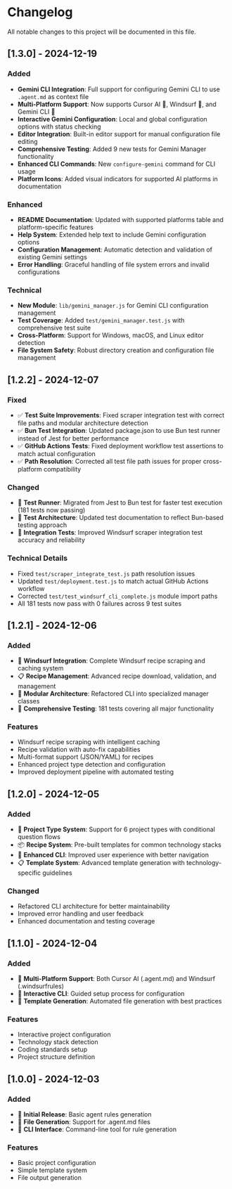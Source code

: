 # Changelog

All notable changes to this project will be documented in this file.

## [1.3.0] - 2024-12-19

### Added
- **Gemini CLI Integration**: Full support for configuring Gemini CLI to use `.agent.md` as context file
- **Multi-Platform Support**: Now supports Cursor AI 🔵, Windsurf 🌊, and Gemini CLI 💎
- **Interactive Gemini Configuration**: Local and global configuration options with status checking
- **Editor Integration**: Built-in editor support for manual configuration file editing
- **Comprehensive Testing**: Added 9 new tests for Gemini Manager functionality
- **Enhanced CLI Commands**: New `configure-gemini` command for CLI usage
- **Platform Icons**: Added visual indicators for supported AI platforms in documentation

### Enhanced
- **README Documentation**: Updated with supported platforms table and platform-specific features
- **Help System**: Extended help text to include Gemini configuration options
- **Configuration Management**: Automatic detection and validation of existing Gemini settings
- **Error Handling**: Graceful handling of file system errors and invalid configurations

### Technical
- **New Module**: `lib/gemini_manager.js` for Gemini CLI configuration management
- **Test Coverage**: Added `test/gemini_manager.test.js` with comprehensive test suite
- **Cross-Platform**: Support for Windows, macOS, and Linux editor detection
- **File System Safety**: Robust directory creation and configuration file management

## [1.2.2] - 2024-12-07

### Fixed
- ✅ **Test Suite Improvements**: Fixed scraper integration test with correct file paths and modular architecture detection
- ✅ **Bun Test Integration**: Updated package.json to use Bun test runner instead of Jest for better performance
- ✅ **GitHub Actions Tests**: Fixed deployment workflow test assertions to match actual configuration
- ✅ **Path Resolution**: Corrected all test file path issues for proper cross-platform compatibility

### Changed
- 🔄 **Test Runner**: Migrated from Jest to Bun test for faster test execution (181 tests now passing)
- 🔄 **Test Architecture**: Updated test documentation to reflect Bun-based testing approach
- 🔄 **Integration Tests**: Improved Windsurf scraper integration test accuracy and reliability

### Technical Details
- Fixed `test/scraper_integrate_test.js` path resolution issues
- Updated `test/deployment.test.js` to match actual GitHub Actions workflow
- Corrected `test/test_windsurf_cli_complete.js` module import paths
- All 181 tests now pass with 0 failures across 9 test suites

## [1.2.1] - 2024-12-06

### Added
- 🌊 **Windsurf Integration**: Complete Windsurf recipe scraping and caching system
- 📋 **Recipe Management**: Advanced recipe download, validation, and management
- 🔧 **Modular Architecture**: Refactored CLI into specialized manager classes
- 🧪 **Comprehensive Testing**: 181 tests covering all major functionality

### Features
- Windsurf recipe scraping with intelligent caching
- Recipe validation with auto-fix capabilities
- Multi-format support (JSON/YAML) for recipes
- Enhanced project type detection and configuration
- Improved deployment pipeline with automated testing

## [1.2.0] - 2024-12-05

### Added
- 🎯 **Project Type System**: Support for 6 project types with conditional question flows
- 📦 **Recipe System**: Pre-built templates for common technology stacks
- 🔧 **Enhanced CLI**: Improved user experience with better navigation
- 📋 **Template System**: Advanced template generation with technology-specific guidelines

### Changed
- Refactored CLI architecture for better maintainability
- Improved error handling and user feedback
- Enhanced documentation and testing coverage

## [1.1.0] - 2024-12-04

### Added
- 🚀 **Multi-Platform Support**: Both Cursor AI (.agent.md) and Windsurf (.windsurfrules)
- 🎨 **Interactive CLI**: Guided setup process for configuration
- 📝 **Template Generation**: Automated file generation with best practices

### Features
- Interactive project configuration
- Technology stack detection
- Coding standards setup
- Project structure definition

## [1.0.0] - 2024-12-03

### Added
- 🎉 **Initial Release**: Basic agent rules generation
- 📄 **File Generation**: Support for .agent.md files
- 🔧 **CLI Interface**: Command-line tool for rule generation

### Features
- Basic project configuration
- Simple template system
- File output generation
